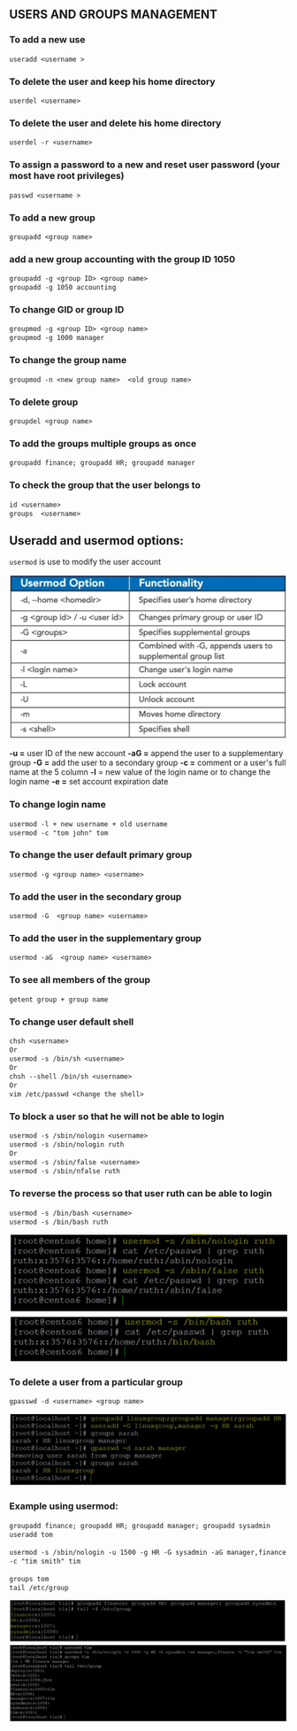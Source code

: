 ## USERS AND GROUPS MANAGEMENT

### To add a new use
```
useradd <username >
```

### To delete the user and keep his home directory 
```
userdel <username>
```

### To delete the user and delete his home directory 
```
userdel -r <username>
```

### To assign a password to a new and reset user password (your most have root privileges)
```
passwd <username >
```

### To add a new group
```
groupadd <group name>
```

### add a new group accounting with the group ID 1050
```
groupadd -g <group ID> <group name>
groupadd -g 1050 accounting
```

### To change GID or group ID
```
groupmod -g <group ID> <group name>
groupmod -g 1000 manager
```

### To change the group name
```
groupmod -n <new group name>  <old group name>
```

### To delete group
```
groupdel <group name>
```

### To add the groups multiple groups as once
```
groupadd finance; groupadd HR; groupadd manager
```

### To check the group that the user belongs to
```
id <username>
groups  <username>
```

## Useradd and usermod options:
`usermod` is use to modify the user account

![](/images/u1.JPG)


**-u =** user ID of the new account
**-aG =** append the user to a supplementary group
**-G =** add the user to a secondary group
**-c =** comment or a user's full name at the 5 column
**-l** = new value of the login name or to change the login name
**-e =** set account expiration date 

### To change login name
```
usermod -l + new username + old username
usermod -c "tom john" tom
```

### To change the user default primary group
``` 
usermod -g <group name> <username>
```

### To add the user in the secondary group
```
usermod -G  <group name> <username>
```

### To add the user in the supplementary group
```
usermod -aG  <group name> <username>
```

### To see all members of the group
```
getent group + group name
```

### To change user default shell 
```
chsh <username>
Or
usermod -s /bin/sh <username>
Or
chsh --shell /bin/sh <username>
Or
vim /etc/passwd <change the shell>
```

### To block a user so that he will not be able to login
```
usermod -s /sbin/nologin <username>
usermod -s /sbin/nologin ruth
Or
usermod -s /sbin/false <username>
usermod -s /sbin/nfalse ruth
```

### To reverse the process so that user ruth can be able to login
```
usermod -s /bin/bash <username>
usermod -s /bin/bash ruth
```
![](/images/u2.JPG)

### To delete a user from a particular group 
```
gpasswd -d <username> <group name>
```
![](/images/u3.JPG)

### Example using usermod: 
```
groupadd finance; groupadd HR; groupadd manager; groupadd sysadmin
useradd tom

usermod -s /sbin/nologin -u 1500 -g HR -G sysadmin -aG manager,finance -c "tim smith" tim

groups tom
tail /etc/group
```
![](/images/u4.JPG)
